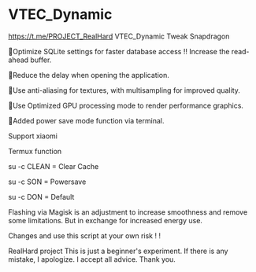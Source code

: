 # VTEC_Dynamic
https://t.me/PROJECT_RealHard
VTEC_Dynamic Tweak Snapdragon 

🔸Optimize SQLite settings for faster database access !! Increase the read-ahead buffer.

🔸Reduce the delay when opening the application.

🔸Use anti-aliasing for textures, with multisampling for improved quality.

🔸Use Optimized GPU processing mode to render performance graphics.

🔸Added power save mode function via terminal.

Support xiaomi

Termux function

su -c CLEAN = Clear Cache

su -c SON = Powersave

su -c DON = Default

Flashing via Magisk is an adjustment to increase smoothness and remove some limitations.  But in exchange for increased energy use.

Changes and use this script at your own risk ! !

RealHard project This is just a beginner's experiment. If there is any mistake, I apologize. I accept all advice. Thank you.
